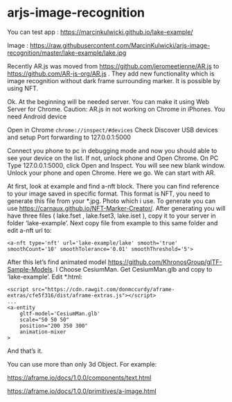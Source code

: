 # arjs-image-recognition

You can test app : https://marcinkulwicki.github.io/lake-example/


Image : https://raw.githubusercontent.com/MarcinKulwicki/arjs-image-recognition/master/lake-example/lake.jpg



Recently AR.js was moved from https://github.com/jeromeetienne/AR.js to https://github.com/AR-js-org/AR.js . They add new functionality which is image recognition without dark frame surrounding marker. It is possible by using NFT.

Ok. At the beginning will be needed server. You can make it using Web Server for Chrome.
Caution: AR.js in not working on Chrome in iPhones. You need Android device

Open in Chrome ```chrome://inspect/#devices``` Check Discover USB devices and setup Port forwarding to 127.0.0.1:5000

Connect you phone to pc in debugging mode and now you should able to see your device on the list. If not, unlock phone and Open Chrome. On PC Type 127.0.0.1:5000, click Open and Inspect. You will see new blank window. Unlock your phone and open Chrome. Here we go. We can start with AR.

At first, look at example and find a-nft block. There you can find reference to your image saved in specific format. This format is NFT, you need to generate this file from your *.jpg. Photo which i use. To generate you can use https://carnaux.github.io/NFT-Marker-Creator/.
After generating you will have three files ( lake.fset , lake.fset3, lake.iset ), copy it to your server in folder ‘lake-example’. Next copy file from example to this same folder and edit a-nft url to:
```
<a-nft type='nft' url='lake-example/lake' smooth='true' smoothCount='10' smoothTolerance='0.01' smoothThreshold='5'>
```
After this let’s find animated model https://github.com/KhronosGroup/glTF-Sample-Models. I Choose CesiumMan. Get CesiumMan.glb and copy to ‘lake-example’. Edit *.html:
```
<script src="https://cdn.rawgit.com/donmccurdy/aframe-extras/cfe5f316/dist/aframe-extras.js"></script>
...
<a-entity
    gltf-model='CesiumMan.glb'
    scale="50 50 50"
    position="200 350 300"
    animation-mixer
>
```
And that’s it.

You can use more than only 3d Object. For example:

https://aframe.io/docs/1.0.0/components/text.html

https://aframe.io/docs/1.0.0/primitives/a-image.html
